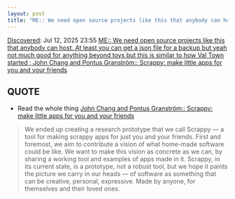 ```yaml
---
layout: post
title: "ME:: We need open source projects like this that anybody can host. At least you can get a json file for a backup but yeah not much good for anything beyond toys but this is similar to how Val Town started ; John Chang and Pontus Granström:: Scrappy: make little apps for you and your friends"
---
```

[Discovered](http://rolandtanglao.com/2020/07/29/p1-blogthis-checkvist-list-links-to-blog/): Jul 12, 2025 23:55 [ME:: We need open source projects like this that anybody can host. At least you can get a json file for a backup but yeah not much good for anything beyond toys but this is similar to how Val Town started ; John Chang and Pontus Granström:: Scrappy: make little apps for you and your friends](https://pontus.granstrom.me/scrappy/)

## QUOTE
* Read the whole thing [John Chang and Pontus Granström:: Scrappy: make little apps for you and your friends](https://pontus.granstrom.me/scrappy/)

>We ended up creating a research prototype that we call Scrappy — a tool for making scrappy apps for just you and your friends. First and foremost, we aim to contribute a vision of what home-made software could be like. We want to make this vision as concrete as we can, by sharing a working tool and examples of apps made in it. Scrappy, in its current state, is a prototype, not a robust tool, but we hope it paints the picture we carry in our heads — of software as something that can be creative, personal, expressive. Made by anyone, for themselves and their loved ones.
